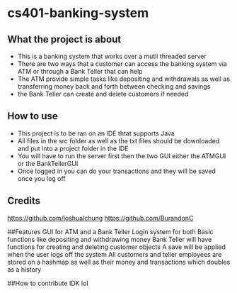 # cs401-banking-system

## What the project is about
- This is a banking system that works over a mutli threaded server
- There are two ways that a customer can access the banking system via ATM or through a Bank Teller that can help
- The ATM provide simple tasks like depositing and withdrawals as well as transferring money back and forth between checking and savings
- the Bank Teller can create and delete customers if needed

## How to use
- This project is to be ran on an IDE thtat supports Java
- All files in the src folder as well as the txt files should be downloaded and put into a project folder in the IDE
- You will have to run the server first then the two GUI either the ATMGUI or the BankTellerGUI
- Once logged in you can do your transactions and they will be saved once you log off

## Credits
https://github.com/joshualchung
https://github.com/BurandonC

##Features
GUI for ATM and a Bank Teller
Login system for both
Basic functions like depositing and withdrawing money
Bank Teller will have functions for creating and deleting customer objects
A save will be applied when the user logs off the system
All customers and teller employees are stored on a hashmap as well as their money and transactions which doubles as a history

##How to contribute
IDK lol
